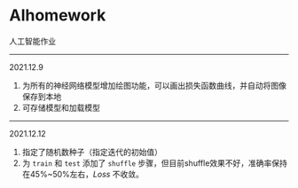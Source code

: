 # AIhomework
人工智能作业

----
2021.12.9
1. 为所有的神经网络模型增加绘图功能，可以画出损失函数曲线，并自动将图像保存到本地
2. 可存储模型和加载模型

----
2021.12.12
1. 指定了随机数种子（指定迭代的初始值）
2. 为 `train` 和 `test` 添加了 `shuffle` 步骤，但目前shuffle效果不好，准确率保持在45%~50%左右，$Loss$ 不收敛。